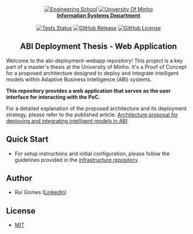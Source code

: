 <div align="center">
    <a href="https://www.eng.uminho.pt" target="_blank"><img src="https://i.imgur.com/mOynow9.png" alt="Engineering School"/></a>
    <a href="https://www.uminho.pt" target="_blank"><img src="https://i.imgur.com/1gtSAGM.png" alt="University Of Minho"/></a>
    <br/>
    <a href="http://www.dsi.uminho.pt" target="_blank">
        <strong>Information Systems Department</strong>
    </a>
    <br/>
    <br/>
    <a href="https://github.com/ABI-Deployment-Thesis/abi-deployment-webapp/actions"><img alt="Tests Status" src="https://github.com/ABI-Deployment-Thesis/abi-deployment-webapp/actions/workflows/tests.yaml/badge.svg"></a>
    <a href="https://github.com/ABI-Deployment-Thesis/abi-deployment-webapp/releases"><img alt="GitHub Release" src="https://img.shields.io/github/v/release/ABI-Deployment-Thesis/abi-deployment-webapp"></a>
    <a href="https://github.com/ABI-Deployment-Thesis/abi-deployment-webapp/blob/main/LICENSE"><img alt="GitHub License" src="https://img.shields.io/github/license/ABI-Deployment-Thesis/abi-deployment-webapp"></a>
</div>

<h2 align="center">ABI Deployment Thesis - Web Application</h2>

Welcome to the abi-deployment-webapp repository! This project is a key part of a master's thesis at the University of Minho. It's a Proof of Concept for a proposed architecture designed to deploy and integrate intelligent models within Adaptive Business Intelligence (ABI) systems.

**This repository provides a web application that serves as the user interface for interacting with the PoC.**

For a detailed explanation of the proposed architecture and its deployment strategy, please refer to the published article: [Architecture proposal for deploying and integrating intelligent models in ABI](https://www.sciencedirect.com/science/article/pii/S1877050923022445).

## Quick Start

- For setup instructions and initial configuration, please follow the guidelines provided in the [infrastructure repository](https://github.com/ABI-Deployment-Thesis/component-core?tab=readme-ov-file#quick-start).

## Author

- Rui Gomes ([LinkedIn](https://www.linkedin.com/in/ruigomes99))

## License

- [MIT](https://choosealicense.com/licenses/mit/)